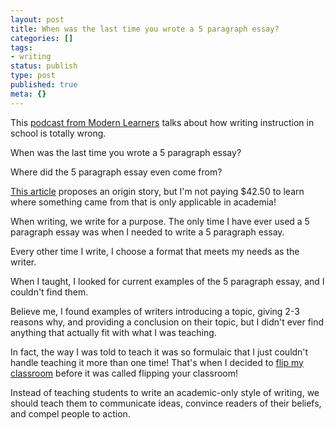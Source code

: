 ```yaml
---
layout: post
title: When was the last time you wrote a 5 paragraph essay?
categories: []
tags:
- writing
status: publish
type: post
published: true
meta: {}
---
```


This 
[podcast from Modern Learners](https://overcast.fm/+IVb0LucHg&) talks about how writing instruction in school is totally wrong.

When was the last time you wrote a 5 paragraph essay?

Where did the 5 paragraph essay even come from?

[This article](https://www.tandfonline.com/doi/full/10.1080/07350198.2013.797877?scroll=top&needAccess=true) proposes an origin story, but I'm not paying $42.50 to learn where something came from that is only applicable in academia!

When writing, we write for a purpose. The only time I have ever used a 5 paragraph essay was when I needed to write a 5 paragraph essay.

Every other time I write, I choose a format that meets my needs as the writer.

When I taught, I looked for current examples of the 5 paragraph essay, and I couldn't find them.

Believe me, I found examples of writers introducing a topic, giving 2-3 reasons why, and providing a conclusion on their topic, but I didn't ever find anything that actually fit with what I was teaching.

In fact, the way I was told to teach it was so formulaic that I just couldn't handle teaching it more than one time! That's when I decided to 
[flip my classroom](https://www.youtube.com/user/MrJonesed) before it was called flipping your classroom!

Instead of teaching students to write an academic-only style of writing, we should teach them to communicate ideas, convince readers of their beliefs, and compel people to action.
